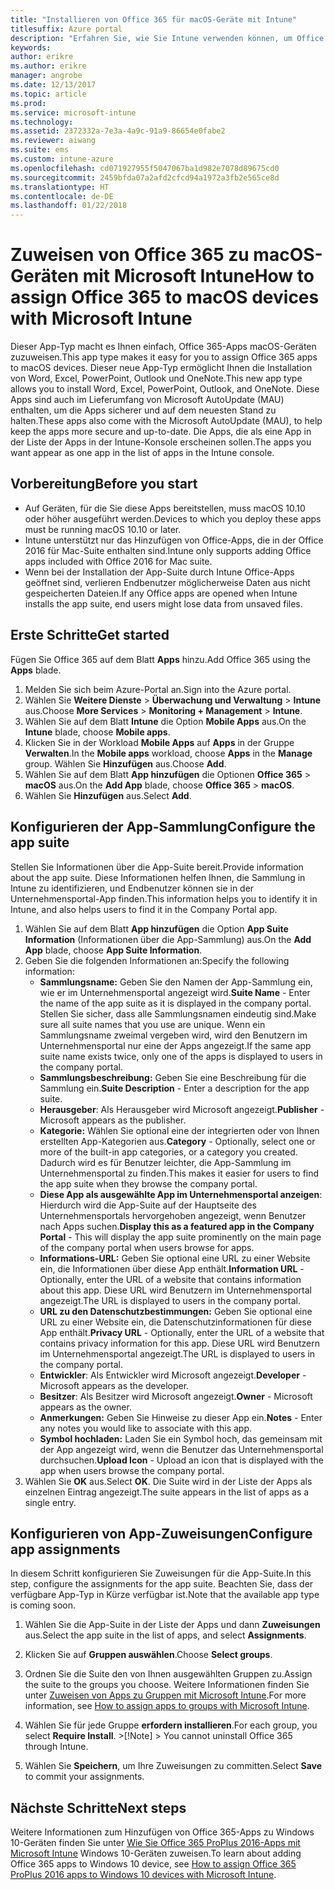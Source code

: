```yaml
---
title: "Installieren von Office 365 für macOS-Geräte mit Intune"
titlesuffix: Azure portal
description: "Erfahren Sie, wie Sie Intune verwenden können, um Office 365-Apps einfacher auf macOS-Geräten installieren zu können."
keywords: 
author: erikre
ms.author: erikre
manager: angrobe
ms.date: 12/13/2017
ms.topic: article
ms.prod: 
ms.service: microsoft-intune
ms.technology: 
ms.assetid: 2372332a-7e3a-4a9c-91a9-86654e0fabe2
ms.reviewer: aiwang
ms.suite: ems
ms.custom: intune-azure
ms.openlocfilehash: cd071927955f5047067ba1d982e7078d89675cd0
ms.sourcegitcommit: 2459bfda07a2afd2cfcd94a1972a3fb2e565ce8d
ms.translationtype: HT
ms.contentlocale: de-DE
ms.lasthandoff: 01/22/2018
---
```

# <a name="how-to-assign-office-365-to-macos-devices-with-microsoft-intune"></a><span data-ttu-id="faa8f-103">Zuweisen von Office 365 zu macOS-Geräten mit Microsoft Intune</span><span class="sxs-lookup"><span data-stu-id="faa8f-103">How to assign Office 365 to macOS devices with Microsoft Intune</span></span>

<span data-ttu-id="faa8f-104">Dieser App-Typ macht es Ihnen einfach, Office 365-Apps macOS-Geräten zuzuweisen.</span><span class="sxs-lookup"><span data-stu-id="faa8f-104">This app type makes it easy for you to assign Office 365 apps to macOS devices.</span></span> <span data-ttu-id="faa8f-105">Dieser neue App-Typ ermöglicht Ihnen die Installation von Word, Excel, PowerPoint, Outlook und OneNote.</span><span class="sxs-lookup"><span data-stu-id="faa8f-105">This new app type allows you to install Word, Excel, PowerPoint, Outlook, and OneNote.</span></span> <span data-ttu-id="faa8f-106">Diese Apps sind auch im Lieferumfang von Microsoft AutoUpdate (MAU) enthalten, um die Apps sicherer und auf dem neuesten Stand zu halten.</span><span class="sxs-lookup"><span data-stu-id="faa8f-106">These apps also come with the Microsoft AutoUpdate (MAU), to help keep the apps more secure and up-to-date.</span></span> <span data-ttu-id="faa8f-107">Die Apps, die als eine App in der Liste der Apps in der Intune-Konsole erscheinen sollen.</span><span class="sxs-lookup"><span data-stu-id="faa8f-107">The apps you want appear as one app in the list of apps in the Intune console.</span></span>


## <a name="before-you-start"></a><span data-ttu-id="faa8f-108">Vorbereitung</span><span class="sxs-lookup"><span data-stu-id="faa8f-108">Before you start</span></span>

- <span data-ttu-id="faa8f-109">Auf Geräten, für die Sie diese Apps bereitstellen, muss macOS 10.10 oder höher ausgeführt werden.</span><span class="sxs-lookup"><span data-stu-id="faa8f-109">Devices to which you deploy these apps must be running macOS 10.10 or later.</span></span>
- <span data-ttu-id="faa8f-110">Intune unterstützt nur das Hinzufügen von Office-Apps, die in der Office 2016 für Mac-Suite enthalten sind.</span><span class="sxs-lookup"><span data-stu-id="faa8f-110">Intune only supports adding Office apps included with Office 2016 for Mac suite.</span></span>
- <span data-ttu-id="faa8f-111">Wenn bei der Installation der App-Suite durch Intune Office-Apps geöffnet sind, verlieren Endbenutzer möglicherweise Daten aus nicht gespeicherten Dateien.</span><span class="sxs-lookup"><span data-stu-id="faa8f-111">If any Office apps are opened when Intune installs the app suite, end users might lose data from unsaved files.</span></span>


## <a name="get-started"></a><span data-ttu-id="faa8f-112">Erste Schritte</span><span class="sxs-lookup"><span data-stu-id="faa8f-112">Get started</span></span>
<span data-ttu-id="faa8f-113">Fügen Sie Office 365 auf dem Blatt **Apps** hinzu.</span><span class="sxs-lookup"><span data-stu-id="faa8f-113">Add Office 365 using the **Apps** blade.</span></span>
1.  <span data-ttu-id="faa8f-114">Melden Sie sich beim Azure-Portal an.</span><span class="sxs-lookup"><span data-stu-id="faa8f-114">Sign into the Azure portal.</span></span>
2.  <span data-ttu-id="faa8f-115">Wählen Sie **Weitere Dienste** > **Überwachung und Verwaltung** > **Intune** aus.</span><span class="sxs-lookup"><span data-stu-id="faa8f-115">Choose **More Services** > **Monitoring + Management** > **Intune**.</span></span>
3.  <span data-ttu-id="faa8f-116">Wählen Sie auf dem Blatt **Intune** die Option **Mobile Apps** aus.</span><span class="sxs-lookup"><span data-stu-id="faa8f-116">On the **Intune** blade, choose **Mobile apps**.</span></span>
4.  <span data-ttu-id="faa8f-117">Klicken Sie in der Workload **Mobile Apps** auf **Apps** in der Gruppe **Verwalten**.</span><span class="sxs-lookup"><span data-stu-id="faa8f-117">In the **Mobile apps** workload, choose **Apps** in the **Manage** group.</span></span> <span data-ttu-id="faa8f-118">Wählen Sie **Hinzufügen** aus.</span><span class="sxs-lookup"><span data-stu-id="faa8f-118">Choose **Add**.</span></span>
5.  <span data-ttu-id="faa8f-119">Wählen Sie auf dem Blatt **App hinzufügen** die Optionen **Office 365** > **macOS** aus.</span><span class="sxs-lookup"><span data-stu-id="faa8f-119">On the **Add App** blade, choose **Office 365** > **macOS**.</span></span>
6.  <span data-ttu-id="faa8f-120">Wählen Sie **Hinzufügen** aus.</span><span class="sxs-lookup"><span data-stu-id="faa8f-120">Select **Add**.</span></span>

## <a name="configure-the-app-suite"></a><span data-ttu-id="faa8f-121">Konfigurieren der App-Sammlung</span><span class="sxs-lookup"><span data-stu-id="faa8f-121">Configure the app suite</span></span>

<span data-ttu-id="faa8f-122">Stellen Sie Informationen über die App-Suite bereit.</span><span class="sxs-lookup"><span data-stu-id="faa8f-122">Provide information about the app suite.</span></span> <span data-ttu-id="faa8f-123">Diese Informationen helfen Ihnen, die Sammlung in Intune zu identifizieren, und Endbenutzer können sie in der Unternehmensportal-App finden.</span><span class="sxs-lookup"><span data-stu-id="faa8f-123">This information helps you to identify it in Intune, and also helps users to find it in the Company Portal app.</span></span>

1.  <span data-ttu-id="faa8f-124">Wählen Sie auf dem Blatt **App hinzufügen** die Option **App Suite Information** (Informationen über die App-Sammlung) aus.</span><span class="sxs-lookup"><span data-stu-id="faa8f-124">On the **Add App** blade, choose **App Suite Information**.</span></span>
2.  <span data-ttu-id="faa8f-125">Geben Sie die folgenden Informationen an:</span><span class="sxs-lookup"><span data-stu-id="faa8f-125">Specify the following information:</span></span>
    - <span data-ttu-id="faa8f-126">**Sammlungsname:** Geben Sie den Namen der App-Sammlung ein, wie er im Unternehmensportal angezeigt wird.</span><span class="sxs-lookup"><span data-stu-id="faa8f-126">**Suite Name** - Enter the name of the app suite as it is displayed in the company portal.</span></span> <span data-ttu-id="faa8f-127">Stellen Sie sicher, dass alle Sammlungsnamen eindeutig sind.</span><span class="sxs-lookup"><span data-stu-id="faa8f-127">Make sure all suite names that you use are unique.</span></span> <span data-ttu-id="faa8f-128">Wenn ein Sammlungsname zweimal vergeben wird, wird den Benutzern im Unternehmensportal nur eine der Apps angezeigt.</span><span class="sxs-lookup"><span data-stu-id="faa8f-128">If the same app suite name exists twice, only one of the apps is displayed to users in the company portal.</span></span>
    - <span data-ttu-id="faa8f-129">**Sammlungsbeschreibung:** Geben Sie eine Beschreibung für die Sammlung ein.</span><span class="sxs-lookup"><span data-stu-id="faa8f-129">**Suite Description** - Enter a description for the app suite.</span></span>
    - <span data-ttu-id="faa8f-130">**Herausgeber**: Als Herausgeber wird Microsoft angezeigt.</span><span class="sxs-lookup"><span data-stu-id="faa8f-130">**Publisher** - Microsoft appears as the publisher.</span></span>
    - <span data-ttu-id="faa8f-131">**Kategorie:** Wählen Sie optional eine der integrierten oder von Ihnen erstellten App-Kategorien aus.</span><span class="sxs-lookup"><span data-stu-id="faa8f-131">**Category** - Optionally, select one or more of the built-in app categories, or a category you created.</span></span> <span data-ttu-id="faa8f-132">Dadurch wird es für Benutzer leichter, die App-Sammlung im Unternehmensportal zu finden.</span><span class="sxs-lookup"><span data-stu-id="faa8f-132">This makes it easier for users to find the app suite when they browse the company portal.</span></span>
    - <span data-ttu-id="faa8f-133">**Diese App als ausgewählte App im Unternehmensportal anzeigen**: Hierdurch wird die App-Suite auf der Hauptseite des Unternehmensportals hervorgehoben angezeigt, wenn Benutzer nach Apps suchen.</span><span class="sxs-lookup"><span data-stu-id="faa8f-133">**Display this as a featured app in the Company Portal** - This will display the app suite prominently on the main page of the company portal when users browse for apps.</span></span>
    - <span data-ttu-id="faa8f-134">**Informations-URL:** Geben Sie optional eine URL zu einer Website ein, die Informationen über diese App enthält.</span><span class="sxs-lookup"><span data-stu-id="faa8f-134">**Information URL** - Optionally, enter the URL of a website that contains information about this app.</span></span> <span data-ttu-id="faa8f-135">Diese URL wird Benutzern im Unternehmensportal angezeigt.</span><span class="sxs-lookup"><span data-stu-id="faa8f-135">The URL is displayed to users in the company portal.</span></span>
    - <span data-ttu-id="faa8f-136">**URL zu den Datenschutzbestimmungen:** Geben Sie optional eine URL zu einer Website ein, die Datenschutzinformationen für diese App enthält.</span><span class="sxs-lookup"><span data-stu-id="faa8f-136">**Privacy URL** - Optionally, enter the URL of a website that contains privacy information for this app.</span></span> <span data-ttu-id="faa8f-137">Diese URL wird Benutzern im Unternehmensportal angezeigt.</span><span class="sxs-lookup"><span data-stu-id="faa8f-137">The URL is displayed to users in the company portal.</span></span>
    - <span data-ttu-id="faa8f-138">**Entwickler**: Als Entwickler wird Microsoft angezeigt.</span><span class="sxs-lookup"><span data-stu-id="faa8f-138">**Developer** - Microsoft appears as the developer.</span></span>
    - <span data-ttu-id="faa8f-139">**Besitzer**: Als Besitzer wird Microsoft angezeigt.</span><span class="sxs-lookup"><span data-stu-id="faa8f-139">**Owner** - Microsoft appears as the owner.</span></span>
    - <span data-ttu-id="faa8f-140">**Anmerkungen:** Geben Sie Hinweise zu dieser App ein.</span><span class="sxs-lookup"><span data-stu-id="faa8f-140">**Notes** - Enter any notes you would like to associate with this app.</span></span>
    - <span data-ttu-id="faa8f-141">**Symbol hochladen:** Laden Sie ein Symbol hoch, das gemeinsam mit der App angezeigt wird, wenn die Benutzer das Unternehmensportal durchsuchen.</span><span class="sxs-lookup"><span data-stu-id="faa8f-141">**Upload Icon** - Upload an icon that is displayed with the app when users browse the company portal.</span></span>
3.  <span data-ttu-id="faa8f-142">Wählen Sie **OK** aus.</span><span class="sxs-lookup"><span data-stu-id="faa8f-142">Select **OK**.</span></span> <span data-ttu-id="faa8f-143">Die Suite wird in der Liste der Apps als einzelnen Eintrag angezeigt.</span><span class="sxs-lookup"><span data-stu-id="faa8f-143">The suite appears in the list of apps as a single entry.</span></span>

## <a name="configure-app-assignments"></a><span data-ttu-id="faa8f-144">Konfigurieren von App-Zuweisungen</span><span class="sxs-lookup"><span data-stu-id="faa8f-144">Configure app assignments</span></span>

<span data-ttu-id="faa8f-145">In diesem Schritt konfigurieren Sie Zuweisungen für die App-Suite.</span><span class="sxs-lookup"><span data-stu-id="faa8f-145">In this step, configure the assignments for the app suite.</span></span> <span data-ttu-id="faa8f-146">Beachten Sie, dass der verfügbare App-Typ in Kürze verfügbar ist.</span><span class="sxs-lookup"><span data-stu-id="faa8f-146">Note that the available app type is coming soon.</span></span>

1. <span data-ttu-id="faa8f-147">Wählen Sie die App-Suite in der Liste der Apps und dann **Zuweisungen** aus.</span><span class="sxs-lookup"><span data-stu-id="faa8f-147">Select the app suite in the list of apps, and select **Assignments**.</span></span>
2. <span data-ttu-id="faa8f-148">Klicken Sie auf **Gruppen auswählen**.</span><span class="sxs-lookup"><span data-stu-id="faa8f-148">Choose **Select groups**.</span></span>
3. <span data-ttu-id="faa8f-149">Ordnen Sie die Suite den von Ihnen ausgewählten Gruppen zu.</span><span class="sxs-lookup"><span data-stu-id="faa8f-149">Assign the suite to the groups you choose.</span></span> <span data-ttu-id="faa8f-150">Weitere Informationen finden Sie unter [Zuweisen von Apps zu Gruppen mit Microsoft Intune](/intune/apps-deploy).</span><span class="sxs-lookup"><span data-stu-id="faa8f-150">For more information, see [How to assign apps to groups with Microsoft Intune](/intune/apps-deploy).</span></span>
4. <span data-ttu-id="faa8f-151">Wählen Sie für jede Gruppe **erfordern installieren**.</span><span class="sxs-lookup"><span data-stu-id="faa8f-151">For each group, you select **Require Install**.</span></span>
       >[!Note]
       > You cannot uninstall Office 365 through Intune.

5. <span data-ttu-id="faa8f-152">Wählen Sie **Speichern**, um Ihre Zuweisungen zu committen.</span><span class="sxs-lookup"><span data-stu-id="faa8f-152">Select **Save** to commit your assignments.</span></span>

## <a name="next-steps"></a><span data-ttu-id="faa8f-153">Nächste Schritte</span><span class="sxs-lookup"><span data-stu-id="faa8f-153">Next steps</span></span>

<span data-ttu-id="faa8f-154">Weitere Informationen zum Hinzufügen von Office 365-Apps zu Windows 10-Geräten finden Sie unter [Wie Sie Office 365 ProPlus 2016-Apps mit Microsoft Intune](/intune/apps-add-office365) Windows 10-Geräten zuweisen.</span><span class="sxs-lookup"><span data-stu-id="faa8f-154">To learn about adding Office 365 apps to Windows 10 device, see [How to assign Office 365 ProPlus 2016 apps to Windows 10 devices with Microsoft Intune](/intune/apps-add-office365).</span></span>
